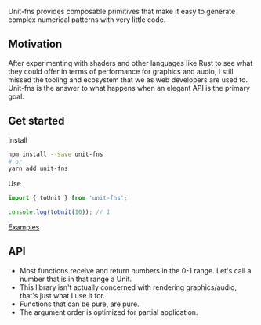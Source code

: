 Unit-fns provides composable primitives that make it easy to generate complex numerical patterns with very little code.

## Motivation
After experimenting with shaders and other languages like Rust to see what they could offer in terms of performance for graphics and audio, I still missed the tooling and ecosystem that we as web developers are used to. Unit-fns is the answer to what happens when an elegant API is the primary goal.

## Get started

Install

```bash
npm install --save unit-fns
# or
yarn add unit-fns
```

Use

```typescript
import { toUnit } from 'unit-fns';

console.log(toUnit(10)); // 1
```

[Examples](https://github.com/skulptur/unit-fns/tree/master/example)

## API
- Most functions receive and return numbers in the 0-1 range. Let's call a number that is in that range a Unit.
- This library isn't actually concerned with rendering graphics/audio, that's just what I use it for.
- Functions that can be pure, are pure.
- The argument order is optimized for partial application.
